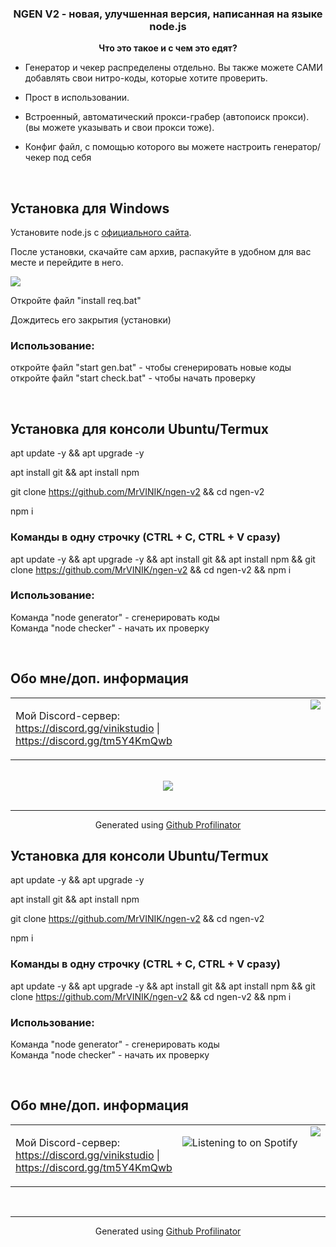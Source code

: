 ### <div align="center">NGEN V2 - новая, улучшенная версия, написанная на языке node.js</div>  
  

**<div align="center">Что это такое и с чем это едят?</div>**  
  

- Генератор и чекер распределены отдельно. Вы также можете САМИ добавлять свои нитро-коды, которые хотите проверить.  
  

- Прост в использовании.  
  

- Встроенный, автоматический прокси-грабер (автопоиск прокси). (вы можете указывать и свои прокси тоже).  
  

- Конфиг файл, с помощью которого вы можете настроить генератор/чекер под себя  
  

<br/>  


## Установка для Windows  
Установите node.js с [официального сайта](https://nodejs.org/ru/).  
  

После установки, скачайте сам архив, распакуйте в удобном для вас месте и перейдите в него.  
  

![](https://cdn.discordapp.com/attachments/657978113615069197/1007710734731456553/unknown.png)  
  

Откройте файл "install req.bat"  
  

Дождитесь его закрытия (установки)  
  



### Использование:  
откройте файл "start gen.bat" - чтобы сгенерировать новые коды\
откройте файл "start check.bat" - чтобы начать проверку  
  

<br/>  


## Установка для консоли Ubuntu/Termux  
apt update -y && apt upgrade -y  
  

apt install git && apt install npm  
  

git clone https://github.com/MrVINIK/ngen-v2 && cd ngen-v2  
  

npm i  
  



### Команды в одну строчку (CTRL + C, CTRL + V сразу)  
apt update -y && apt upgrade -y && apt install git && apt install npm && git clone https://github.com/MrVINIK/ngen-v2 && cd ngen-v2 && npm i  
  



### Использование:  
Команда "node generator" - сгенерировать коды\
Команда "node checker" - начать их проверку  
  

<br/>  


## Обо мне/доп. информация  
<table><tr><td valign="top" width="50%">

Мой Discord-сервер: https://discord.gg/vinikstudio | https://discord.gg/tm5Y4KmQwb  


</td><td valign="top" width="50%">

<div align="right"><img src="https://github-readme-stats.vercel.app/api?username=MrVINIK&show_icons=true&count_private=true&hide_border=true" align="right" /></div>

</td></tr></table>  

<br/>  

<div align="center"><img src="https://spotify-github-profile.vercel.app/api/view?uid=zguxmhrhwtzyozvmrrmqst2yo&cover_image=true&theme=default&bar_color=00ff00" /></div>
<br />

----
<div align="center">Generated using <a href="https://profilinator.rishav.dev/" target="_blank">Github Profilinator</a></div>

## Установка для консоли Ubuntu/Termux  
apt update -y && apt upgrade -y  
  

apt install git && apt install npm  
  

git clone https://github.com/MrVINIK/ngen-v2 && cd ngen-v2  
  

npm i  
  



### Команды в одну строчку (CTRL + C, CTRL + V сразу)  
apt update -y && apt upgrade -y && apt install git && apt install npm && git clone https://github.com/MrVINIK/ngen-v2 && cd ngen-v2 && npm i  
  



### Использование:  
Команда "node generator" - сгенерировать коды\
Команда "node checker" - начать их проверку  
  

<br/>  


## Обо мне/доп. информация  
<table><tr><td valign="top" width="50%">

Мой Discord-сервер: https://discord.gg/vinikstudio | https://discord.gg/tm5Y4KmQwb  


</td><td valign="top" width="50%">

<div align="right"><img src="https://github-readme-stats.vercel.app/api?username=MrVINIK&show_icons=true&count_private=true&hide_border=true" align="right" /></div>  

![Listening to on Spotify](https://spotify-github-profile.vercel.app/api/view?uid=zguxmhrhwtzyozvmrrmqst2yo&cover_image=true&theme=default&bar_color=00ff00)

</td></tr></table>
<br />

----
<div align="center">Generated using <a href="https://profilinator.rishav.dev/" target="_blank">Github Profilinator</a></div>
